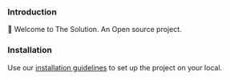 ### Introduction

:wave: Welcome to The Solution. An Open source project.

### Installation

Use our [installation guidelines](./docs/installation.md) to set up the project on your local.
